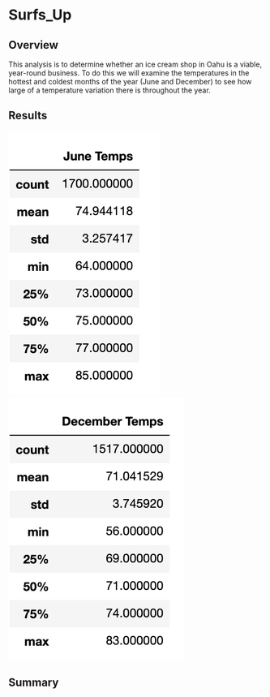 # Surfs_Up

## Overview

This analysis is to determine whether an ice cream shop in Oahu is a viable, year-round business. To do this we will examine the temperatures in the hottest and coldest months of the year (June and December) to see how large of a temperature variation there is throughout the year.

## Results

![june_temps](Resources/june_temps_df.png)     ![dec temps](Resources/dec_temps_df.png)

## Summary
